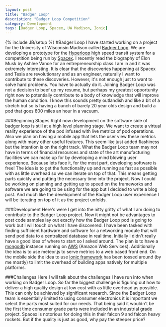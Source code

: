 ```yaml
---
layout: post
title: "Badger Loop"
description: "Badger Loop Competition"
category: Development
tags: [Badger Loop, Spacex, UW Madison, Ionic]
---
```

{% include JB/setup %}
#Badger Loop
I have started working on a project for the University of Wisconsin Madison called [Badger Loop](http://www.badgerloop.com/).  We are developing a prototype for the [Hyperloop](http://www.spacex.com/hyperloop) high speed transit system for a competition being run by [Spacex](http://www.spacex.com/).  I recently read the biography of Elon Musk by Ashlee Vance for an entrepreneurship class I am in and it was extremely interesting.  It is clear that the discoveries happening at Spacex and Tesla are revolutionary and as an engineer, naturally I want to contribute to these discoveries. However, it's not enough just to want to solve hard problems. You have to actually do it.  Joining Badger Loop was not a decision to beef up my resume, but perhaps my greatest opportunity right now to potentially contribute to a body of knowledge that will improve the human condition.  I know this sounds pretty outlandish and like a bit of a stretch but so is having a bunch of barely 20 year olds design and build a pod that goes 800 miles an hour in a vacuum.  

###Beginning Stages
Right now development on the software side of badger loop is still at a high level planning stage.  We want to create a virtual reality experience of the pod infused with live metrics of pod operations.  Also we plan on having a mobile app that lets the user view these metrics along with many other useful features.  This seem like just added flashiness but the intention is on the right track.  What the Badger Loop team may not have in terms of financial resources and state of the art manufacturing facilities we can make up for by developing a mind blowing user experience. Because lets face it, for the most part, developing software is free!  The idea is to get the functionality up and running as fast as possible with as little overhead so we can iterate on top of that.  This means getting parts quickly and putting the necessary time into the project. Now I could be working on planning and getting up to speed on the frameworks and software we are going to be using for the app but I decided to write a blog post.  And much like the development of the Badger Loop user experience I will be iterating on top of it as the project unfolds.

###Development
Here's were I get into the nitty gritty of what I am doing to contribute to the Badger Loop project.  Now it might not be advantages to post code samples lay out exactly how the Badger Loop pod is going to work but I will touch on what I have discovered.  I have been tasked with finding sufficient hardware and software for a networking module that will send pod data to a centralized database in real time.  Initially I didn't really have a good idea of where to start so I asked around.  The plan is to have a [mongodb](https://www.mongodb.org/) instance running on [AWS](https://aws.amazon.com/) (Amazon Web Services).  Additionally the idea is to use meteor.js to serve metrics to a web based front end.  On the mobile side the idea to use [Ionic framework](http://ionicframework.com/) has been tossed around (by me mostly) to limit the overhead of building apps natively for multiple platforms. 

###Challenges
Here I will talk about the challenges I have run into when working on Badger Loop. So far the biggest challenge is figuring out how to deliver a high quality design at low cost with as little overhead as possible.  This can only be achieved by significant research.  Since the Badger Loop team is essentially limited to using consumer electronics it is important we select the parts most suited for our needs.  That being said it wouldn't be the first time consumer grade parts were included in an industrial grade project.  Spacex is notorious for doing this in their falcon 9 and falcon heavy rockets. But if the quality is just as good, why pay the steeper price?
